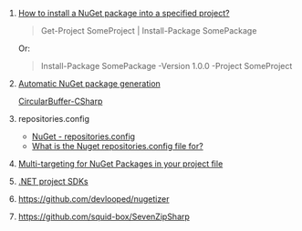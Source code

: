 1. [How to install a NuGet package into a specified project?](https://stackoverflow.com/questions/4967651/how-do-i-install-a-nuget-package-into-the-second-project-in-a-solution)

   > Get-Project SomeProject | Install-Package SomePackage

   Or:

   > Install-Package SomePackage -Version 1.0.0 -Project SomeProject

2. [Automatic NuGet package generation](https://github.com/HDFGroup/HDF.PInvoke/pull/106)

   [CircularBuffer-CSharp](https://github.com/joaoportela/CircularBuffer-CSharp/tree/master/.github/workflows)
   
3. repositories.config

   - [NuGet - repositories.config](https://stackoverflow.com/questions/7286261/nuget-repositories-config)
   - [What is the Nuget repositories.config file for?](https://stackoverflow.com/questions/11207635/what-is-the-nuget-repositories-config-file-for)
   
4. [Multi-targeting for NuGet Packages in your project file](https://docs.microsoft.com/en-us/nuget/create-packages/supporting-multiple-target-frameworks)

5. [.NET project SDKs](https://docs.microsoft.com/en-us/dotnet/core/project-sdk/overview)

6. https://github.com/devlooped/nugetizer

7. https://github.com/squid-box/SevenZipSharp

